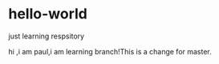 # hello-world
just learning respsitory

hi ,i am paul,i am learning branch!This is a change for master.
